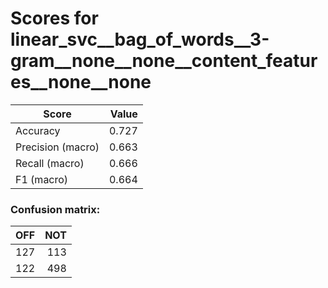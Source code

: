 # Scores for linear_svc__bag_of_words__3-gram__none__none__content_features__none__none
|      Score      |Value|
|-----------------|----:|
|Accuracy         |0.727|
|Precision (macro)|0.663|
|Recall (macro)   |0.666|
|F1 (macro)       |0.664|

### Confusion matrix:
|OFF|NOT|
|--:|--:|
|127|113|
|122|498|
